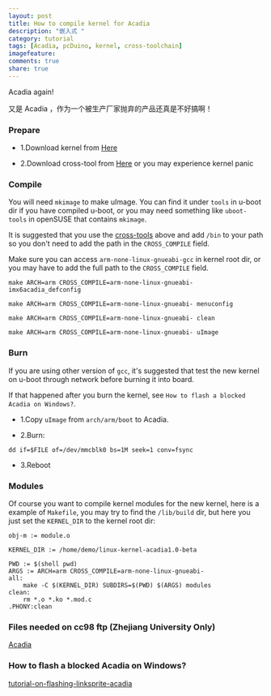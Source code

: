 ```yaml
---
layout: post
title: How to compile kernel for Acadia
description: "嵌入式 "
category: tutorial
tags: [Acadia, pcDuino, kernel, cross-toolchain]
imagefeature:
comments: true
share: true
---
```

Acadia again!

又是 Acadia ，作为一个被生产厂家抛弃的产品还真是不好搞啊！

<!--more-->

### Prepare

* 1.Download kernel from [Here](https://github.com/linksprite/linux-kernel-acadia1.0-beta/)

* 2.Download cross-tool from [Here](https://github.com/embest-tech/fsl-linaro-toolchain/) or you may experience kernel panic

### Compile

You will need `mkimage` to make uImage. You can find it under `tools` in u-boot dir if you have compiled u-boot, 
or you may need something like `uboot-tools` in openSUSE that contains `mkimage`.

It is suggested that you use the [cross-tools](https://github.com/embest-tech/fsl-linaro-toolchain/) above and 
add `/bin` to your path so you don't need to add the path in the `CROSS_COMPILE` field.

Make sure you can access `arm-none-linux-gnueabi-gcc` in kernel root dir, 
or you may have to add the full path to the `CROSS_COMPILE` field.

```
make ARCH=arm CROSS_COMPILE=arm-none-linux-gnueabi- imx6acadia_defconfig

make ARCH=arm CROSS_COMPILE=arm-none-linux-gnueabi- menuconfig

make ARCH=arm CROSS_COMPILE=arm-none-linux-gnueabi- clean

make ARCH=arm CROSS_COMPILE=arm-none-linux-gnueabi- uImage
```

### Burn

If you are using other version of `gcc`, it's suggested that test the new kernel on u-boot through network before burning it into board.

If that happened after you burn the kernel, see `How to flash a blocked Acadia on Windows?`.

* 1.Copy `uImage` from `arch/arm/boot` to Acadia.

* 2.Burn:

```
dd if=$FILE of=/dev/mmcblk0 bs=1M seek=1 conv=fsync
```

* 3.Reboot

### Modules

Of course you want to compile kernel modules for the new kernel, here is a example of `Makefile`,
you may try to find the `/lib/build` dir, but here you just set the `KERNEL_DIR` to the kernel root dir:


```
obj-m := module.o

KERNEL_DIR := /home/demo/linux-kernel-acadia1.0-beta

PWD := $(shell pwd)
ARGS := ARCH=arm CROSS_COMPILE=arm-none-linux-gnueabi-
all:
    make -C $(KERNEL_DIR) SUBDIRS=$(PWD) $(ARGS) modules
clean:
    rm *.o *.ko *.mod.c
.PHONY:clean
```
### Files needed on cc98 ftp (Zhejiang University Only)

[Acadia](ftp://software.cc98.org/%23Upload/Acadia/)

### How to flash a blocked Acadia on Windows?

[tutorial-on-flashing-linksprite-acadia](http://learn.linksprite.com/acadia/tutorial-on-flashing-linksprite-acadia/)
